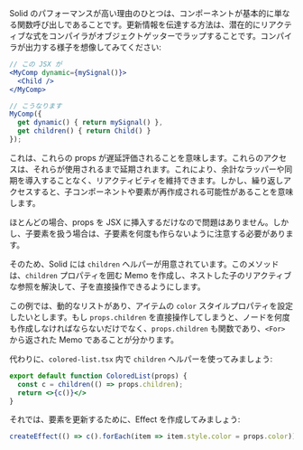 Solid のパフォーマンスが高い理由のひとつは、コンポーネントが基本的に単なる関数呼び出しであることです。更新情報を伝達する方法は、潜在的にリアクティブな式をコンパイラがオブジェクトゲッターでラップすることです。コンパイラが出力する様子を想像してみてください:

```jsx
// この JSX が
<MyComp dynamic={mySignal()}>
  <Child />
</MyComp>

// こうなります
MyComp({
  get dynamic() { return mySignal() },
  get children() { return Child() }
});
```
これは、これらの props が遅延評価されることを意味します。これらのアクセスは、それらが使用されるまで延期されます。これにより、余計なラッパーや同期を導入することなく、リアクティビティを維持できます。しかし、繰り返しアクセスすると、子コンポーネントや要素が再作成される可能性があることを意味します。

ほとんどの場合、props を JSX に挿入するだけなので問題はありません。しかし、子要素を扱う場合は、子要素を何度も作らないように注意する必要があります。

そのため、Solid には `children` ヘルパーが用意されています。このメソッドは、`children` プロパティを囲む Memo を作成し、ネストした子のリアクティブな参照を解決して、子を直接操作できるようにします。

この例では、動的なリストがあり、アイテムの `color` スタイルプロパティを設定したいとします。もし `props.children` を直接操作してしまうと、ノードを何度も作成しなければならないだけでなく、`props.children` も関数であり、`<For>` から返された Memo であることが分かります。

代わりに、`colored-list.tsx` 内で `children` ヘルパーを使ってみましょう:
```jsx
export default function ColoredList(props) {
  const c = children(() => props.children);
  return <>{c()}</>
}
```
それでは、要素を更新するために、Effect を作成してみましょう:
```jsx
createEffect(() => c().forEach(item => item.style.color = props.color));
```
